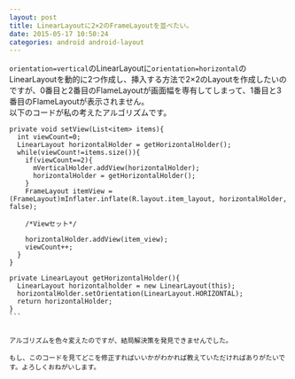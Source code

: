 ```yaml
---
layout: post
title: LinearLayoutに2×2のFrameLayoutを並べたい。
date: 2015-05-17 10:50:24
categories: android android-layout
---
```

<p><code>orientation=vertical</code>のLinearLayoutに<code>orientation=horizontal</code>のLinearLayoutを動的に2つ作成し、挿入する方法で2×2のLayoutを作成したいのですが、0番目と2番目のFlameLayoutが画面幅を専有してしまって、1番目と3番目のFlameLayoutが表示されません。<br>
以下のコードが私の考えたアルゴリズムです。</p>



<pre class="lang-html prettyprint-override"><code>private void setView(List&lt;item&gt; items){
  int viewCount=0;
  LinearLayout horizontalHolder = getHorizontalHolder();
  while(viewCount!=items.size()){
    if(viewCount==2){
      mVerticalHolder.addView(horizontalHolder);
      horizontalHolder = getHorizontalHolder();
    }
    FrameLayout itemView = (FrameLayout)mInflater.inflate(R.layout.item_layout, horizontalHolder, false);

    /*Viewセット*/

    horizontalHolder.addView(item_view);
    viewCount++;
  }
}

private LinearLayout getHorizontalHolder(){
  LinearLayout horizontalholder = new LinearLayout(this);
  horizontalHolder.setOrientation(LinearLayout.HORIZONTAL);
  return horizontalHolder;
}
```

<p>アルゴリズムを色々変えたのですが、結局解決策を発見できませんでした。<br>
もし、このコードを見てどこを修正すればいいかがわかれば教えていただければありがたいです。よろしくおねがいします。</p>
